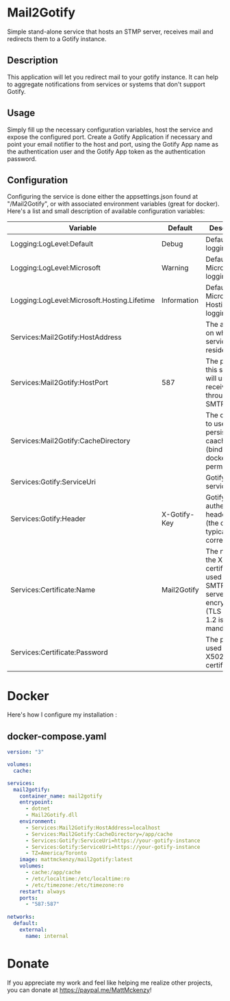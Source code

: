 # Mail2Gotify

Simple stand-alone service that hosts an STMP server, receives mail and redirects them to a Gotify instance.


## Description

This application will let you redirect mail to your gotify instance. It can help to aggregate notifications from services or systems that don't support Gotify.


## Usage


Simply fill up the necessary configuration variables, host the service and expose the configured port. Create a Gotify Application if necessary and point your email notifier to the host and port, using the Gotify App name as the authentication user and the Gotify App token as the authentication password.

## <a id="configuration-1">Configuration</a>

Configuring the service is done either the appsettings.json found at "/Mail2Gotify", or with associated environment variables (great for docker). Here's a list and small description of available configuration variables:

Variable | Default | Description|
---|---|---
Logging:LogLevel:Default | Debug | Default .NET logging level.
Logging:LogLevel:Microsoft | Warning | Default .NET Microsoft logging level.
Logging:LogLevel:Microsoft.Hosting.Lifetime | Information |  Default .NET Microsoft Hosting logging level.
Services:Mail2Gotify:HostAddress | | The address on which this service resides.
Services:Mail2Gotify:HostPort | 587 | The port that this service will use to receive mail through SMTP.
Services:Mail2Gotify:CacheDirectory | | The directory to use for persistant caaching (bind with docker for permanency).
Services:Gotify:ServiceUri | | Gotify's service uri.
Services:Gotify:Header | X-Gotify-Key | Gotify's authentication header to use (the default is typically correct).
Services:Certificate:Name | Mail2Gotify | The name of the X502 certificate used for the SMTP server's TLS encryption (TLS 1.1 or 1.2 is mandatory).
Services:Certificate:Password |  | The password used for the X502 certificate.


# Docker

Here's how I configure my installation :

## docker-compose.yaml
```yaml
version: "3"

volumes:
  cache:

services:
  mail2gotify:
    container_name: mail2gotify
    entrypoint:
      - dotnet
      - Mail2Gotify.dll
    environment:
      - Services:Mail2Gotify:HostAddress=localhost
      - Services:Mail2Gotify:CacheDirectory=/app/cache
      - Services:Gotify:ServiceUri=https://your-gotify-instance
      - Services:Gotify:ServiceUri=https://your-gotify-instance
      - TZ=America/Toronto
    image: mattmckenzy/mail2gotify:latest      
    volumes:
      - cache:/app/cache
      - /etc/localtime:/etc/localtime:ro
      - /etc/timezone:/etc/timezone:ro
    restart: always
    ports:
      - "587:587"
    
networks:
  default:
    external:
      name: internal
```

# Donate

If you appreciate my work and feel like helping me realize other projects, you can donate at <a href="https://paypal.me/MattMckenzy">https://paypal.me/MattMckenzy</a>!
